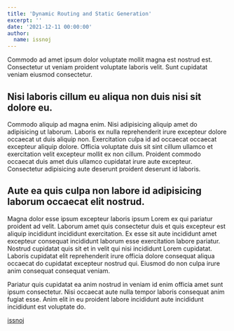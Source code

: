 ```yaml
---
title: 'Dynamic Routing and Static Generation'
excerpt: ''
date: '2021-12-11 00:00:00'
author:
  name: issnoj
---
```


Commodo ad amet ipsum dolor voluptate mollit magna est nostrud est. Consectetur ut veniam proident voluptate laboris velit. Sunt cupidatat veniam eiusmod consectetur.

<Youtube uid="9nDjLYXBCYM" title="Nx for React in under 3 minutes" />

## Nisi laboris cillum eu aliqua non duis nisi sit dolore eu.

Commodo aliquip ad magna enim. Nisi adipisicing aliquip amet do adipisicing ut laborum. Laboris ex nulla reprehenderit irure excepteur dolore occaecat ut duis aliquip non. Exercitation culpa id ad occaecat occaecat excepteur aliquip dolore. Officia voluptate duis sit sint cillum ullamco et exercitation velit excepteur mollit ex non cillum. Proident commodo occaecat duis amet duis ullamco cupidatat irure aute excepteur. Consectetur adipisicing aute deserunt proident deserunt id laboris.

## Aute ea quis culpa non labore id adipisicing laborum occaecat elit nostrud.

Magna dolor esse ipsum excepteur laboris ipsum Lorem ex qui pariatur proident ad velit. Laborum amet quis consectetur duis et quis excepteur est aliquip incididunt incididunt exercitation. Ex esse sit aute incididunt amet excepteur consequat incididunt laborum esse exercitation labore pariatur. Nostrud cupidatat quis sit et in velit qui nisi incididunt Lorem cupidatat. Laboris cupidatat elit reprehenderit irure officia dolore consequat aliqua occaecat do cupidatat excepteur nostrud qui. Eiusmod do non culpa irure anim consequat consequat veniam.

Pariatur quis cupidatat ea anim nostrud in veniam id enim officia amet sunt ipsum consectetur. Nisi occaecat aute nulla tempor laboris consequat anim fugiat esse. Anim elit in eu proident labore incididunt aute incididunt incididunt est voluptate do.

[issnoj](https://github.com/issnoj)

